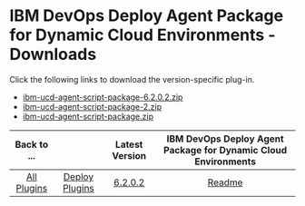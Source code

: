 
# IBM DevOps Deploy Agent Package for Dynamic Cloud Environments - Downloads

Click the following links to download the version-specific plug-in.
- [ibm-ucd-agent-script-package-6.2.0.2.zip](https://raw.githubusercontent.com/UrbanCode/IBM-UCD-PLUGINS/main/files/AgentScript/ibm-ucd-agent-script-package-6.2.0.2.zip)
- [ibm-ucd-agent-script-package-2.zip](https://raw.githubusercontent.com/UrbanCode/IBM-UCD-PLUGINS/main/files/AgentScript/ibm-ucd-agent-script-package-2.zip)
- [ibm-ucd-agent-script-package.zip](https://raw.githubusercontent.com/UrbanCode/IBM-UCD-PLUGINS/main/files/AgentScript/ibm-ucd-agent-script-package.zip)

|Back to ...||Latest Version|IBM DevOps Deploy Agent Package for Dynamic Cloud Environments |
| :---: | :---: | :---: | :---: |
|[All Plugins](../../index.md)|[Deploy Plugins](../README.md)|[6.2.0.2](https://raw.githubusercontent.com/UrbanCode/IBM-UCD-PLUGINS/main/files/AgentScript/ibm-ucd-agent-script-package-6.2.0.2.zip)|[Readme](README.md)|
